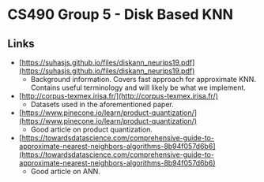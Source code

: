 # CS490 Group 5 - Disk Based KNN
## Links
- [https://suhasjs.github.io/files/diskann_neurips19.pdf](https://suhasjs.github.io/files/diskann_neurips19.pdf)
    - Background information. Covers fast approach for approximate KNN. Contains useful terminology and will likely be what we implement.
- [http://corpus-texmex.irisa.fr/](http://corpus-texmex.irisa.fr/)
    - Datasets used in the aforementioned paper.
- [https://www.pinecone.io/learn/product-quantization/](https://www.pinecone.io/learn/product-quantization/)
    - Good article on product quantization.
- [https://towardsdatascience.com/comprehensive-guide-to-approximate-nearest-neighbors-algorithms-8b94f057d6b6](https://towardsdatascience.com/comprehensive-guide-to-approximate-nearest-neighbors-algorithms-8b94f057d6b6)
    - Good article on ANN.


